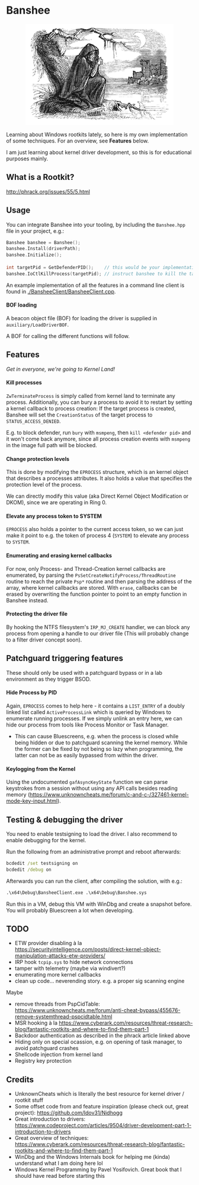 # Banshee

<p align="center">
<img src="./img/Banshee.jpg" alt="Banshee" width="400" />
</p>

Learning about Windows rootkits lately, so here is my own implementation of some techniques. For an overview, see **Features** below.

I am just learning about kernel driver development, so this is for educational purposes mainly.

## What is a Rootkit?

http://phrack.org/issues/55/5.html

## Usage

You can integrate Banshee into your tooling, by including the `Banshee.hpp` file in your project, e.g.:

```c++
Banshee banshee = Banshee();
banshee.Install(driverPath);
banshee.Initialize();

int targetPid = GetDefenderPID();    // this would be your implementation
banshee.IoCtlKillProcess(targetPid); // instruct banshee to kill the targetprocess
```

An example implementation of all the features in a command line client is found in [./BansheeClient/BansheeClient.cpp](./BansheeClient/BansheeClient.cpp).

#### BOF loading

A beacon object file (BOF) for loading the driver is supplied in `auxiliary/LoadDriverBOF`.

A BOF for calling the different functions will follow.

## Features

*Get in everyone, we're going to Kernel Land!*

#### Kill processes

`ZwTerminateProcess` is simply called from kernel land to terminate any process. Additionally, you can bury a process to avoid it to restart by setting a kernel callback to process creation: If the target process is created, Banshee will set the `CreationStatus` of the target process to `STATUS_ACCESS_DENIED`.

E.g. to block defender, run `bury` with `msmpeng`, then `kill <defender pid>` and it won't come back anymore, since all process creation events with `msmpeng` in the image full path will be blocked.

#### Change protection levels

This is done by modifying the `EPROCESS` structure, which is an kernel object that describes a processes attributes. It also holds a value that specifies the protection level of the process. 

We can directly modify this value (aka Direct Kernel Object Modification or DKOM), since we are operating in Ring 0.

#### Elevate any process token to SYSTEM

`EPROCESS` also holds a pointer to the current access token, so we can just make it point to e.g. the token of process 4 (`SYSTEM`) to elevate any process to `SYSTEM`.

#### Enumerating and erasing kernel callbacks

For now, only Process- and Thread-Creation kernel callbacks are enumerated, by parsing the `PsSetCreateNotifyProcess/ThreadRoutine` routine to reach the private `Psp*` routine and then parsing the address of the array, where kernel callbacks are stored. With `erase`, callbacks can be erased by overwriting the function pointer to point to an empty function in Banshee instead.

#### Protecting the driver file 

By hooking the NTFS filesystem's `IRP_MJ_CREATE` handler, we can block any process from opening a handle to our driver file (This will probably change to a filter driver concept soon).

## Patchguard triggering features

These should only be used with a patchguard bypass or in a lab environment as they trigger BSOD.

#### Hide Process by PID

Again, `EPROCESS` comes to help here - it contains a `LIST_ENTRY` of a doubly linked list called `ActiveProcessLink` which is queried by Windows to enumerate running processes. If we simply unlink an entry here, we can hide our process from tools like Process Monitor or Task Manager.

* This can cause Bluescreens, e.g. when the process is closed while being hidden or due to patchguard scanning the kernel memory. While the former can be fixed by not being so lazy when programming, the latter can not be as easily bypassed from within the driver.

#### Keylogging from the Kernel

Using the undocumented `gafAsyncKeyState` function we can parse keystrokes from a session without using any API calls besides reading memory (https://www.unknowncheats.me/forum/c-and-c-/327461-kernel-mode-key-input.html).

## Testing & debugging the driver

You need to enable testsigning to load the driver. I also recommend to enable debugging for the kernel.

Run the following from an administrative prompt and reboot afterwards:

```cmd
bcdedit /set testsigning on
bcdedit /debug on
```

Afterwards you can run the client, after compiling the solution, with e.g.:

```cmd
.\x64\Debug\BansheeClient.exe .\x64\Debug\Banshee.sys
```

Run this in a VM, debug this VM with WinDbg and create a snapshot before. You will probably Bluescreen a lot when developing.

## TODO 

* ETW provider disabling à la https://securityintelligence.com/posts/direct-kernel-object-manipulation-attacks-etw-providers/
* IRP hook `tcpip.sys` to hide network connections
* tamper with telemetry (maybe via windivert?)
* enumerating more kernel callbacks
* clean up code... neverending story. e.g. a proper sig scanning engine

Maybe
* remove threads from PspCidTable: https://www.unknowncheats.me/forum/anti-cheat-bypass/455676-remove-systemthread-pspcidtable.html
* MSR hooking à la https://www.cyberark.com/resources/threat-research-blog/fantastic-rootkits-and-where-to-find-them-part-1
* Backdoor authentication as described in the phrack article linked above
* Hiding only on special ocassion, e.g. on opening of task manager, to avoid patchguard crashes
* Shellcode injection from kernel land
* Registry key protection



## Credits

* UnknownCheats which is literally the best resource for kernel driver / rootkit stuff
* Some offset code from and feature inspiration (please check out, great project): https://github.com/Idov31/Nidhogg
* Great introduction to drivers: https://www.codeproject.com/articles/9504/driver-development-part-1-introduction-to-drivers
* Great overview of techniques: https://www.cyberark.com/resources/threat-research-blog/fantastic-rootkits-and-where-to-find-them-part-1
* WinDbg and the Windows Internals book for helping me (kinda) understand what I am doing here lol
* Windows Kernel Programming by Pavel Yosifovich. Great book that I should have read before starting this

